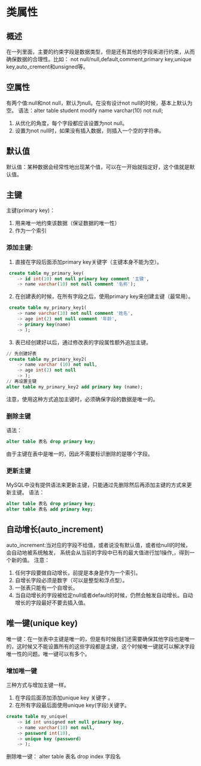 # 类属性

## 概述
在一列里面，主要的约束字段是数据类型，但是还有其他的字段来进行约束，从而确保数据的合理性。比如：
not null/null,default,comment,primary key,unique key,auto_crement和unsigned等。

## 空属性
有两个值:null和not null，默认为null。在没有设计not null的时候，基本上默认为空。
语法：alter table student modify name varchar(10) not null;
1. 从优化的角度，每个字段都应该设置为not null。
2. 设置为not null时，如果没有插入数据，则插入一个空的字符串。

## 默认值
默认值：某种数据会经常性地出现某个值，可以在一开始就指定好，这个值就是默认值。

## 主键
主键(primary key)：
1. 用来唯一地约束该数据（保证数据的唯一性）
2. 作为一个索引

### 添加主键:
1. 直接在字段后面添加primary key关键字（主键本身不能为空）。
```sql
 create table my_primary_key(
    -> id int(10) not null primary key comment '主键',
    -> name varchar(10) not null comment '名称');
```

2.  在创建表的时候，在所有字段之后，使用primary key来创建主键（最常用）。
```sql
 create table my_primary_key1(
    -> name varchar(10) not null comment '姓名',
    -> age int(2) not null comment '年龄',
    -> primary key(name)
    -> );
```
3. 表已经创建好以后，通过修改表的字段属性额外追加主键。
```sql
// 先创建好表
 create table my_primary_key2(
    -> name varchar (10) not null,
    -> age int(2) not null
    -> );
// 再设置主键
alter table my_primary_key2 add primary key (name);
```
注意，使用这种方式追加主键时，必须确保字段的数据是唯一的。

### 删除主键

语法：
```sql
alter table 表名 drop primary key;
```
由于主键在表中是唯一的，因此不需要标识删除的是哪个字段。

### 更新主键
MySQL中没有提供语法来更新主键，只能通过先删除然后再添加主键的方式来更新主键。
语法：
```sql
alter table 表名 drop primary key;
alter table 表名 add primary key;
```

## 自动增长(auto_increment)
auto_increment:当对应的字段不给值，或者说没有默认值，或者给null的时候，会自动地被系统触发，
系统会从当前的字段中已有的最大值进行加1操作,，得到一个新的值。
注意：
1. 任何字段要做自动增长，前提是本身是作为一个索引。
2. 自增长字段必须是数字（可以是整型和浮点型）。
3. 一张表只能有一个自增长。
4. 当自动增长的字段被给定null或者default的时候，仍然会触发自动增长。自动增长的字段最好不要去插入值。

## 唯一键(unique key)
唯一键：在一张表中主键是唯一的，但是有时候我们还需要确保其他字段也是唯一的，这时候又不能设置所有的这些字段都是主键，这个时候唯一键就可以解决字段唯一性的问题。唯一键可以有多个。
### 增加唯一键
三种方式与增加主键一样。
1. 在字段后面添加添加unique key 关键字 。
2. 在所有字段最后面使用unique key(字段)关键字。
```sql
create table my_unique(
    -> id int unsigned not null primary key,
    -> name varchar(10) not null,
    -> password int(10),
    -> unique key (password)
    -> );
```

删除唯一键：
alter table 表名 drop index 字段名

